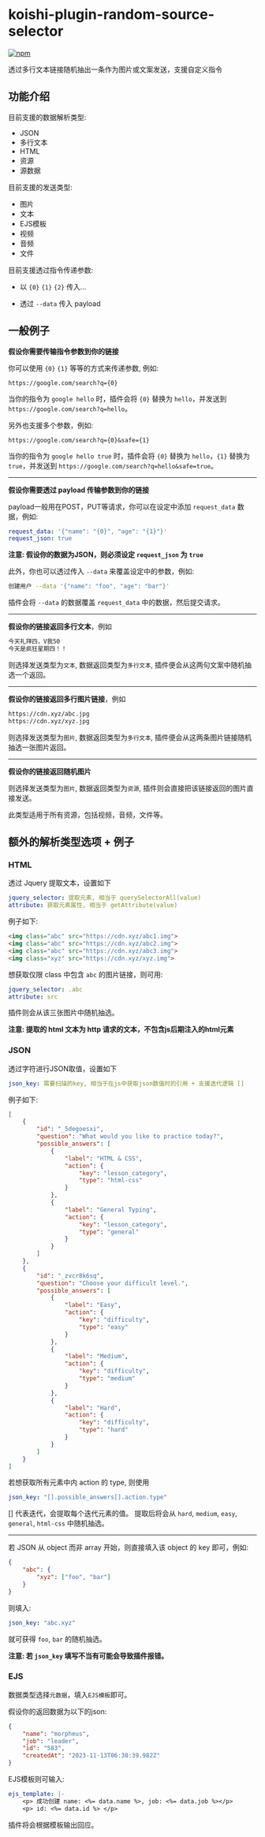 # koishi-plugin-random-source-selector

[![npm](https://img.shields.io/npm/v/koishi-plugin-random-source-selector?style=flat-square)](https://www.npmjs.com/package/koishi-plugin-random-source-selector)

透过多行文本链接随机抽出一条作为图片或文案发送，支援自定义指令


## 功能介绍

目前支援的数据解析类型:

- JSON
- 多行文本
- HTML
- 资源
- 源数据

目前支援的发送类型:

- 图片
- 文本
- EJS模板
- 视频
- 音频
- 文件

目前支援透过指令传递参数:

- 以 `{0}` `{1}` `{2}` 传入...

- 透过 `--data` 传入 payload

## 一般例子

**假设你需要传输指令参数到你的链接**

你可以使用 `{0}` `{1}` 等等的方式来传递参数, 例如:

```url
https://google.com/search?q={0}
```

当你的指令为 `google hello` 时，插件会将 `{0}` 替换为 `hello`，并发送到 `https://google.com/search?q=hello`。

另外也支援多个参数，例如:

```url
https://google.com/search?q={0}&safe={1}
```

当你的指令为 `google hello true` 时，插件会将 `{0}` 替换为 `hello`，`{1}` 替换为 `true`，并发送到 `https://google.com/search?q=hello&safe=true`。

---

**假设你需要透过 payload 传输参数到你的链接**

payload一般用在POST，PUT等请求，你可以在设定中添加 `request_data` 数据，例如:

```yml
request_data: '{"name": "{0}", "age": "{1}"}'
request_json: true
```

__注意: 假设你的数据为JSON，则必须设定 `request_json` 为 `true`__

此外，你也可以透过传入 `--data` 来覆盖设定中的参数，例如:

```sh
创建用户 --data '{"name": "foo", "age": "bar"}'
```

插件会将 `--data` 的数据覆盖 `request_data` 中的数据，然后提交请求。

---

**假设你的链接返回多行文本**，例如

```txt
今天礼拜四，V我50
今天是疯狂星期四！！
```

则选择发送类型为`文本`, 数据返回类型为`多行文本`, 插件便会从这两句文案中随机抽选一个返回。

---

**假设你的链接返回多行图片链接**，例如

```txt
https://cdn.xyz/abc.jpg
https://cdn.xyz/xyz.jpg
```

则选择发送类型为`图片`, 数据返回类型为`多行文本`, 插件便会从这两条图片链接随机抽选一张图片返回。

---

**假设你的链接返回随机图片**

则选择发送类型为`图片`, 数据返回类型为`资源`, 插件则会直接把该链接返回的图片直接发送。

此类型适用于所有资源，包括视频，音频，文件等。

## 额外的解析类型选项 + 例子

### HTML

透过 Jquery 提取文本，设置如下

```yml
jquery_selector: 提取元素, 相当于 querySelectorAll(value)
attribute: 获取元素属性, 相当于 getAttribute(value)
```

例子如下:

```html
<img class="abc" src="https://cdn.xyz/abc1.img">
<img class="abc" src="https://cdn.xyz/abc2.img">
<img class="abc" src="https://cdn.xyz/abc3.img">
<img class="xyz" src="https://cdn.xyz/xyz.img">
```

想获取仅限 class 中包含 `abc` 的图片链接，则可用:

```yml
jquery_selector: .abc
attribute: src
```

插件则会从该三张图片中随机抽选。

__注意: 提取的 html 文本为 http 请求的文本，不包含js后期注入的html元素__

### JSON

透过字符进行JSON取值，设置如下

```yml
json_key: 需要扫描的key, 相当于在js中获取json数值时的引用 + 支援迭代逻辑 []
```

例子如下:

```json
[
    {
        "id": "_5degoesxi",
        "question": "What would you like to practice today?",
        "possible_answers": [
            {
                "label": "HTML & CSS",
                "action": {
                    "key": "lesson_category",
                    "type": "html-css"
                }
            },
            {
                "label": "General Typing",
                "action": {
                    "key": "lesson_category",
                    "type": "general"
                }
            }
        ]
    },
    {
        "id": "_zvcr8k6sq",
        "question": "Choose your difficult level.",
        "possible_answers": [
            {
                "label": "Easy",
                "action": {
                    "key": "difficulty",
                    "type": "easy"
                }
            },
            {
                "label": "Medium",
                "action": {
                    "key": "difficulty",
                    "type": "medium"
                }
            },
            {
                "label": "Hard",
                "action": {
                    "key": "difficulty",
                    "type": "hard"
                }
            }
        ]
    }
]
```

若想获取所有元素中内 action 的 type, 则使用

```yml
json_key: "[].possible_answers[].action.type"
```

[] 代表迭代，会提取每个迭代元素的值。
提取后将会从 `hard`, `medium`, `easy`, `general`, `html-css` 中随机抽选。

---

若 JSON 从 object 而非 array 开始，则直接填入该 object 的 key 即可，例如:

```json
{
    "abc": {
        "xyz": ["foo", "bar"]
    }
}
```

则填入:

```yml
json_key: "abc.xyz"
```

就可获得 `foo`, `bar` 的随机抽选。

__注意: 若 `json_key` 填写不当有可能会导致插件报错。__

### EJS

数据类型选择``元数据``，填入``EJS模板``即可。

假设你的返回数据为以下的json:

```json
{
    "name": "morpheus",
    "job": "leader",
    "id": "583",
    "createdAt": "2023-11-13T06:30:39.982Z"
}
```

EJS模板则可输入:

```yml
ejs_template: |-
    <p> 成功创建 name: <%= data.name %>, job: <%= data.job %></p>
    <p> id: <%= data.id %> </p>
```

插件将会根据模板输出回应。





